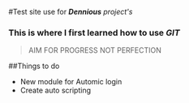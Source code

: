 #Test site use for **_Dennious_** _project's_
### This is where I first learned how to use _GIT_
> AIM FOR PROGRESS NOT PERFECTION

##Things to do
* New module for Automic login
* Create auto scripting